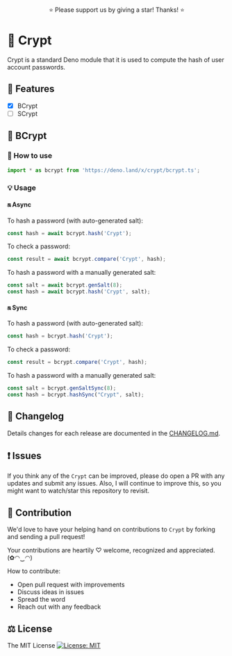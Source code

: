 <p align="center">
  ⭐️ Please support us by giving a star! Thanks! ⭐️
</p>

# 🔑 Crypt

Crypt is a standard Deno module that it is used to compute the hash of user account passwords.

<!-- BCrypt, SCrypt, PBKDF2, SHA1, SHA256, SHA384, SHA512. -->

## 🎁 Features

* [x] BCrypt
* [ ] SCrypt

## 🎀 BCrypt

### 🔧 How to use

```js
import * as bcrypt from 'https://deno.land/x/crypt/bcrypt.ts';
```

### 💡 Usage

#### 🔛 Async

To hash a password (with auto-generated salt):

```js
const hash = await bcrypt.hash('Crypt');
```

To check a password:

```js
const result = await bcrypt.compare('Crypt', hash);
```

To hash a password with a manually generated salt:

```js
const salt = await bcrypt.genSalt(8);
const hash = await bcrypt.hash('Crypt', salt);
```

#### 🔛 Sync

To hash a password (with auto-generated salt):

```js
const hash = bcrypt.hash('Crypt');
```

To check a password:

```js
const result = bcrypt.compare('Crypt', hash);
```

To hash a password with a manually generated salt:

```js
const salt = bcrypt.genSaltSync(8);
const hash = bcrypt.hashSync("Crypt", salt);
```

## 📜 Changelog

Details changes for each release are documented in the [CHANGELOG.md](https://github.com/Bunlong/crypt/blob/master/CHANGELOG.md).

## ❗ Issues

If you think any of the `Crypt` can be improved, please do open a PR with any updates and submit any issues. Also, I will continue to improve this, so you might want to watch/star this repository to revisit.

## 💪 Contribution

We'd love to have your helping hand on contributions to `Crypt` by forking and sending a pull request!

Your contributions are heartily ♡ welcome, recognized and appreciated. (✿◠‿◠)

How to contribute:

- Open pull request with improvements
- Discuss ideas in issues
- Spread the word
- Reach out with any feedback

## ⚖️ License

The MIT License [![License: MIT](https://img.shields.io/badge/License-MIT-yellow.svg)](https://opensource.org/licenses/MIT)

<!-- deno run --unstable --allow-net --allow-read bcrypt.ts -->
